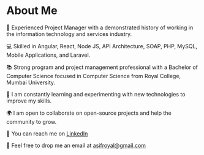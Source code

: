 # About Me
🚀 Experienced Project Manager with a demonstrated history of working in the information technology and services industry. 

💻 Skilled in Angular, React, Node JS, API Architecture, SOAP, PHP, MySQL, Mobile Applications, and Laravel. 

📚 Strong program and project management professional with a Bachelor of Computer Science focused in Computer Science from Royal College, Mumbai University. 

🔧 I am constantly learning and experimenting with new technologies to improve my skills.

🌍 I am open to collaborate on open-source projects and help the community to grow.

📱 You can reach me on [LinkedIn](https://www.linkedin.com/in/asifmmulla/) 

📨 Feel free to drop me an email at asifroyal@gmail.com

<!---
asifmulla/asifmulla is a ✨ special ✨ repository because its `README.md` (this file) appears on your GitHub profile.
You can click the Preview link to take a look at your changes.
--->

